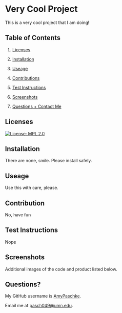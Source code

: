 # Very Cool Project

  This is a very cool project that I am doing!

  ## Table of Contents

  1. [Licenses](#licenses)

  2. [Installation](#installation)

  3. [Useage](#useage)

  4. [Contributions](#contribution)

  5. [Test Instructions](#test-instructions)

  6. [Screenshots](#screenshots)

  7. [Questions + Contact Me](#questions)

  ## Licenses

  [![License: MPL 2.0](https://img.shields.io/badge/License-MPL%202.0-brightgreen.svg)](https://opensource.org/licenses/MPL-2.0)

  ## Installation

  There are none, smile. Please install safely.

  ## Useage

  Use this with care, please.

  ## Contribution

  No, have fun

  ## Test Instructions

  Nope

  ## Screenshots

  Additional images of the code and product listed below.

  ## Questions?

  My GitHub username is [AmyPaschke](https://www.github.com/AmyPaschke).

  Email me at [pasch049@umn.edu](mailto:pasch049@umn.edu).
